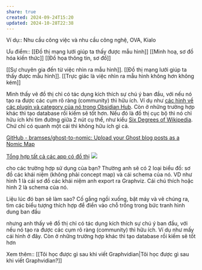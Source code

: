 ```yaml
---
share: true
created: 2024-09-24T15:20
updated: 2024-10-28T22:38
---
```

Ví dụ:: Nhu cầu công việc và nhu cầu công nghệ, OVA, Kialo

Ưu điểm:: [[Đồ thị mạng lưới giúp ta thấy được mẫu hình]] 
[[Minh hoạ, sơ đồ hóa kiến thức]]
[[Đồ họa thông tin, sơ đồ]]

[[Sự chuyên gia đến từ việc nhìn ra mẫu hình]]. [[Đồ thị mạng lưới giúp ta thấy được mẫu hình]]. [[Trực giác là việc nhìn ra mẫu hình không hơn không kém]]

Mình thấy vẽ đồ thị chỉ có tác dụng kích thích sự chú ý ban đầu, với nếu nó tạo ra được các cụm rõ ràng (community) thì hữu ích. Ví dụ như [các hình về các plugin và category của nó trong Obsidian Hub](https://forum.obsidian.md/t/some-graphs-of-plugins-and-their-categories-in-obsidian-hub/87863?u=ooker). Còn ở những trường hợp khác thì tạo database rồi kiếm sẽ tốt hơn. Nếu đó là đồ thị cục bộ thì nó chỉ hữu ích khi tìm đường giữa 2 nút cụ thể, như kiểu [Six Degrees of Wikipedia](https://www.sixdegreesofwikipedia.com/). Chứ chỉ có quanh một cái thì không hữu ích gì cả.

[GitHub - bramses/ghost-to-nomic: Upload your Ghost blog posts as a Nomic Map](https://github.com/bramses/ghost-to-nomic)

[Tổng hợp tất cả các app có đồ thị](https://www.notion.so/My-2d-Brain-Networked-Notebook-App-a131b468fc6f43218fb8105430304709)
![](https://i.imgur.com/WC5RElN.png)


cho các trường hợp sử dụng của bạn?
Thường anh sẽ có 2 loại biểu đồ: sơ đồ các khái niệm (không phải concept map) và cái schema của nó. VD như hình 1 là cái sơ đồ các khái niệm anh export ra Graphviz. Cái chú thích hoặc hình 2 là schema của nó.

Liệu lúc đó bạn sẽ làm sao?
Cố gắng ngồi xuống, bật máy và vẽ chúng ra, tìm các biểu tượng thích hợp để điền vào chỗ trống trong bức tranh hình dung ban đầu 

nhưng anh thấy vẽ đồ thị chỉ có tác dụng kích thích sự chú ý ban đầu, với nếu nó tạo ra được các cụm rõ ràng (community) thì hữu ích. Ví dụ như mấy cái hình ở đây. Còn ở những trường hợp khác thì tạo database rồi kiếm sẽ tốt hơn 

Xem thêm:: [[Tôi học được gì sau khi viết Graphvidian|Tôi học được gì sau khi viết Graphvidian?]]
